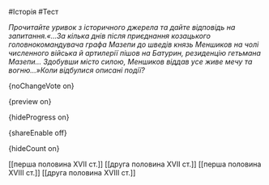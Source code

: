 #Історія #Тест

*Прочитайте уривок з історичного джерела та дайте відповідь на запитання.«...За кілька днів після приєднання козацького головнокомандувача графа Мазепи до шведів князь Меншиков на чолі численного війська й артилерії пішов на Батурин, резиденцію гетьмана Мазепи... Здобувши місто силою, Меншиков віддав усе живе мечу та вогню...»Коли відбулися описані події?*

{noChangeVote on}

{preview on}

{hideProgress on}

{shareEnable off}

{hideCount on}

[[перша половина XVII ст.]]
[[друга половина XVII ст.]]
[[перша половина XVIII ст.]]
[[друга половина XVIII ст.]]
